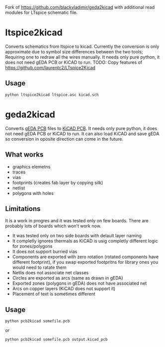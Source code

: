Fork of https://github.com/blackvladimir/geda2kicad with additional read modules for LTspice schematic file.

# ltspice2kicad
Converts schematics from ltspice to kicad. Currently the conversion is only approximate due to symbol size differences between the two tools; Requiring one to redraw all the wires manually. It needs only pure python, it does not need gEDA PCB or KiCAD to run.
TODO: Copy features of https://github.com/laurentc2/LTspice2Kicad

## Usage
`python ltspice2kicad ltspice.asc kicad.sch`

# geda2kicad
Converts [gEDA PCB](http://pcb.geda-project.org/) files to [KiCAD PCB](http://kicad-pcb.org/). It needs only pure python, it does not need gEDA PCB or KiCAD to run. 
It can also load KiCAD and save gEDA so conversion in oposite direction can come in the future.

## What works
- graphics elemetns
- traces
- vias
- footprints (creates fab layer by copying silk)
- netlist
- polygons with holes

## Limitations

It is a work in progres and it was tested only on few boards. There are probably lots of boards which won't work now.

- It was tested only on two side boards with delault layer naming
- It completly ignores thermals as KiCAD is usig completly different logic for zones/polygons
- It does not support burried vias
- Components are exported with zero rotation (rotated components have different footprint), if you swap exported footpritns for library ones you would need to ratate them
- Netlis does not associate net classes
- Circles are exported as arcs (same as drawn in gEDA)
- Exported zones (polygons in gEDA) does not have associated net
- Arcs on copper layers (KiCAD does not support it)
- Placement of text is sometimes different

## Usage

`python pcb2kicad somefile.pcb`

or

`python pcb2kicad somefile.pcb output.kicad_pcb`
